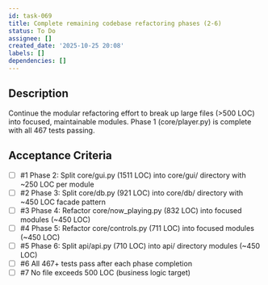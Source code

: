 ```yaml
---
id: task-069
title: Complete remaining codebase refactoring phases (2-6)
status: To Do
assignee: []
created_date: '2025-10-25 20:08'
labels: []
dependencies: []
---
```


## Description

Continue the modular refactoring effort to break up large files (>500 LOC) into focused, maintainable modules. Phase 1 (core/player.py) is complete with all 467 tests passing.

## Acceptance Criteria
<!-- AC:BEGIN -->
- [ ] #1 Phase 2: Split core/gui.py (1511 LOC) into core/gui/ directory with ~250 LOC per module
- [ ] #2 Phase 3: Split core/db.py (921 LOC) into core/db/ directory with ~450 LOC facade pattern
- [ ] #3 Phase 4: Refactor core/now_playing.py (832 LOC) into focused modules (~450 LOC)
- [ ] #4 Phase 5: Refactor core/controls.py (711 LOC) into focused modules (~450 LOC)
- [ ] #5 Phase 6: Split api/api.py (710 LOC) into api/ directory modules (~450 LOC)
- [ ] #6 All 467+ tests pass after each phase completion
- [ ] #7 No file exceeds 500 LOC (business logic target)
<!-- AC:END -->

